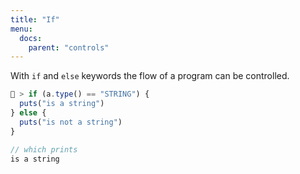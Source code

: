 ```yaml
---
title: "If"
menu:
  docs:
    parent: "controls"
---
```

With `if` and `else` keywords the flow of a program can be controlled.

```js
🚀 > if (a.type() == "STRING") {
  puts("is a string")
} else {
  puts("is not a string")
}

// which prints
is a string
```